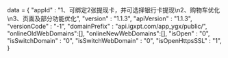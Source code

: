 <span id = 'versionData'>data = {
"appId" : "1、可绑定2张提现卡，并可选择银行卡提现\n2、购物车优化\n3、页面及部分功能优化",
"version" : "1.1.3",
"apiVersion" : "1.1.3",
"versionCode" : "-1",
"domainPrefix" : "api.igxpt.com/app_ygx/public/",
"onlineOldWebDomains":[],
"onlineNewWebDomains":[],
"isOpen" : "0",
"isSwitchDomain" : "0",
"isSwitchWebDomain" : "0",
"isOpenHttpsSSL" : "1",
}</span>
